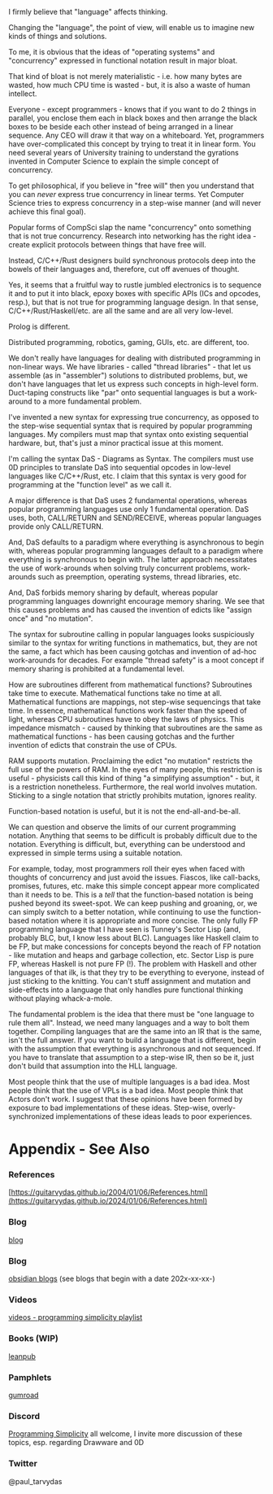 I firmly believe that "language" affects thinking.  

Changing the "language", the point of view, will enable us to imagine new kinds of things and solutions. 

To me, it is obvious that the ideas of "operating systems" and "concurrency" expressed in functional notation result in major bloat. 

That kind of bloat is not merely materialistic - i.e. how many bytes are wasted, how much CPU time is wasted - but, it is also a waste of human intellect. 

Everyone - except programmers - knows that if you want to do 2 things in parallel, you enclose them each in black boxes and then arrange the black boxes to be beside each other instead of being arranged in a linear sequence. Any CEO will draw it that way on a whiteboard. Yet, programmers have over-complicated this concept by trying to treat it in linear form. You need several years of University training to understand the gyrations invented in Computer Science to explain the simple concept of concurrency. 

To get philosophical, if you believe in "free will" then you understand that you can *never* express true concurrency in linear terms. Yet Computer Science tries to express concurrency in a step-wise manner (and will never achieve this final goal). 

Popular forms of CompSci slap the name "concurrency" onto something that is not true concurrency. Research into networking has the right idea - create explicit protocols between things that have free will. 

Instead, C/C++/Rust designers build synchronous protocols deep into the bowels of their languages and, therefore, cut off avenues of thought. 

Yes, it seems that a fruitful way to rustle jumbled electronics is to sequence it and to put it into black, epoxy boxes with specific APIs (ICs and opcodes, resp.), but that is not true for programming language design. In that sense, C/C++/Rust/Haskell/etc. are all the same and are all very low-level. 

Prolog is different. 

Distributed programming, robotics, gaming, GUIs, etc. are different, too. 

We don't really have languages for dealing with distributed programming in non-linear ways. We have libraries - called "thread libraries" - that let us assemble (as in "assembler") solutions to distributed problems, but, we don't have languages that let us express such concepts in high-level form. Duct-taping constructs like "par" onto sequential languages is but a work-around to a more fundamental problem.

I've invented a new syntax for expressing true concurrency, as opposed to the step-wise sequential syntax that is required by popular programming languages. My compilers must map that syntax onto existing sequential hardware, but, that's just a minor practical issue at this moment. 

I'm calling the syntax DaS - Diagrams as Syntax. The compilers must use 0D principles to translate DaS into sequential opcodes in low-level languages like C/C++/Rust, etc. I claim that this syntax is very good for programming at the "function level" as we call it.

A major difference is that DaS uses 2 fundamental operations, whereas popular programming languages use only 1 fundamental operation. DaS uses, both, CALL/RETURN and SEND/RECEIVE, whereas popular languages provide only CALL/RETURN. 

And, DaS defaults to a paradigm where everything is asynchronous to begin with, whereas popular programming languages default to a paradigm where everything is synchronous to begin with. The latter approach necessitates the use of work-arounds when solving truly concurrent problems, work-arounds such as preemption, operating systems, thread libraries, etc. 

And, DaS forbids memory sharing by default, whereas popular programming languages downright encourage memory sharing. We see that this causes problems and has caused the invention of edicts like "assign once" and "no mutation". 

The syntax for subroutine calling in popular languages looks suspiciously similar to the syntax for writing functions in mathematics, but, they are not the same, a fact which has been causing gotchas and invention of ad-hoc work-arounds for decades. For example "thread safety" is a moot concept if memory sharing is prohibited at a fundamental level.

How are subroutines different from mathematical functions? Subroutines take time to execute. Mathematical functions take no time at all. Mathematical functions are mappings, not step-wise sequencings that take time. In essence, mathematical functions work faster than the speed of light, whereas CPU subroutines have to obey the laws of physics. This impedance mismatch - caused by thinking that subroutines are the same as mathematical functions - has been causing gotchas and the further invention of edicts that constrain the use of CPUs. 

RAM supports mutation. Proclaiming the edict "no mutation" restricts the full use of the powers of RAM. In the eyes of many people, this restriction is useful - physicists call this kind of thing "a simplifying assumption" - but, it is a restriction nonetheless. Furthermore, the real world involves mutation. Sticking to a single notation that strictly prohibits mutation, ignores reality. 

Function-based notation is useful, but it is not the end-all-and-be-all.

We can question and observe the limits of our current programming notation. Anything that seems to be difficult is probably difficult due to the notation. Everything is difficult, but, everything can be understood and expressed in simple terms using a suitable notation.

For example, today, most programmers roll their eyes when faced with thoughts of concurrency and just avoid the issues. Fiascos, like call-backs, promises, futures, etc. make this simple concept appear more complicated than it needs to be. This is a *tell* that the function-based notation is being pushed beyond its sweet-spot. We can keep pushing and groaning, or, we can simply switch to a better notation, while continuing to use the function-based notation where it is appropriate and more concise. The only fully FP programming language that I have seen is Tunney's Sector Lisp (and, probably BLC, but, I know less about BLC). Languages like Haskell claim to be FP, but make concessions for concepts beyond the reach of FP notation - like  mutation and heaps and garbage collection, etc. Sector Lisp is pure FP, whereas Haskell is not pure FP (!). The problem with Haskell and other languages of that ilk, is that they try to be everything to everyone, instead of just sticking to the knitting. You can't stuff assignment and mutation and side-effects into a language that only handles pure functional thinking without playing whack-a-mole. 

The fundamental problem is the idea that there must be "one language to rule them all". Instead, we need many languages and a way to bolt them together. Compiling languages that are the same into an IR that is the same, isn't the full answer.  If you want to build a language that is different, begin with the assumption that everything is asynchronous and not sequenced. If you have to translate that assumption to a step-wise IR, then so be it, just don't build that assumption into the HLL language.

Most people think that the use of multiple languages is a bad idea. Most people think that the use of VPLs is a bad idea. Most people think that Actors don't work. I suggest that these opinions have been formed by exposure to bad implementations of these ideas. Step-wise, overly-synchronized implementations of these ideas leads to poor experiences.


# Appendix - See Also

### References

[https://guitarvydas.github.io/2004/01/06/References.html](https://guitarvydas.github.io/2024/01/06/References.html)

### Blog
[blog](https://guitarvydas.github.io/)

### Blog
[obsidian blogs](https://publish.obsidian.md/programmingsimplicity) (see blogs that begin with a date 202x-xx-xx-)
### Videos
[videos - programming simplicity playlist](https://www.youtube.com/@programmingsimplicity2980)
### Books (WIP)
[leanpub](https://leanpub.com/u/paul-tarvydas)
### Pamphlets
[gumroad](https://tarvydas.gumroad.com/l/dvtej?_gl=1*o7hy6z*_ga*MjA0NzUyMDY1Mi4xNzA3NDc3MDIx*_ga_6LJN6D94N6*MTcwNzQ3NzAyMC4xLjEuMTcwNzQ3NzI5Ni4wLjAuMA..)
### Discord
[Programming Simplicity](https://discord.gg/Jjx62ypR) all welcome, I invite more discussion of these topics, esp. regarding Drawware and 0D
### Twitter
@paul_tarvydas

<script src="https://utteranc.es/client.js" 
        repo="guitarvydas/guitarvydas.github.io" 
        issue-term="pathname" 
        theme="github-light" 
        crossorigin="anonymous" 
        async> 
</script> 
